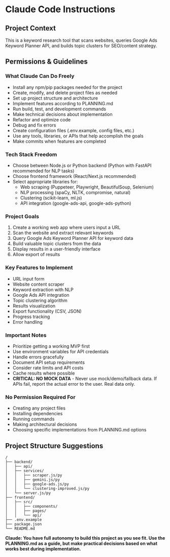 # Claude Code Instructions

## Project Context
This is a keyword research tool that scans websites, queries Google Ads Keyword Planner API, and builds topic clusters for SEO/content strategy.

## Permissions & Guidelines

### What Claude Can Do Freely
- Install any npm/pip packages needed for the project
- Create, modify, and delete project files as needed
- Set up project structure and architecture
- Implement features according to PLANNING.md
- Run build, test, and development commands
- Make technical decisions about implementation
- Refactor and optimize code
- Debug and fix errors
- Create configuration files (.env.example, config files, etc.)
- Use any tools, libraries, or APIs that help accomplish the goals
- Make commits when features are completed

### Tech Stack Freedom
- Choose between Node.js or Python backend (Python with FastAPI recommended for NLP tasks)
- Choose frontend framework (React/Next.js recommended)
- Select appropriate libraries for:
  - Web scraping (Puppeteer, Playwright, BeautifulSoup, Selenium)
  - NLP processing (spaCy, NLTK, compromise, natural)
  - Clustering (scikit-learn, ml.js)
  - API integration (google-ads-api, google-ads-python)

### Project Goals
1. Create a working web app where users input a URL
2. Scan the website and extract relevant keywords
3. Query Google Ads Keyword Planner API for keyword data
4. Build valuable topic clusters from the data
5. Display results in a user-friendly interface
6. Allow export of results

### Key Features to Implement
- URL input form
- Website content scraper
- Keyword extraction with NLP
- Google Ads API integration
- Topic clustering algorithm
- Results visualization
- Export functionality (CSV, JSON)
- Progress tracking
- Error handling

### Important Notes
- Prioritize getting a working MVP first
- Use environment variables for API credentials
- Handle errors gracefully
- Document API setup requirements
- Consider rate limits and API costs
- Cache results where possible
- **CRITICAL: NO MOCK DATA** - Never use mock/demo/fallback data. If APIs fail, report the actual error to the user. Real data only.

### No Permission Required For
- Creating any project files
- Installing dependencies
- Running commands
- Making architectural decisions
- Choosing specific implementations from PLANNING.md options

## Project Structure Suggestions
```
/
├── backend/
│   ├── api/
│   ├── services/
│   │   ├── scraper.js/py
│   │   ├── gemini.js/py
│   │   ├── google-ads.js/py
│   │   └── clustering-improved.js/py
│   └── server.js/py
├── frontend/
│   ├── src/
│   │   ├── components/
│   │   ├── pages/
│   │   └── api/
├── .env.example
├── package.json
└── README.md
```

**Claude: You have full autonomy to build this project as you see fit. Use the PLANNING.md as a guide, but make practical decisions based on what works best during implementation.**
